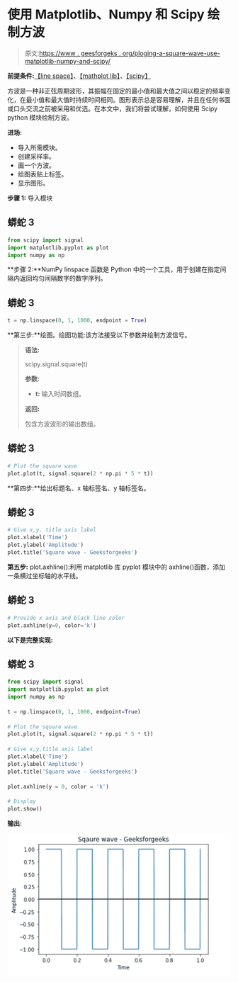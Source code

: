 # 使用 Matplotlib、Numpy 和 Scipy 绘制方波

> 原文:[https://www . geesforgeks . org/ploging-a-square-wave-use-matplotlib-numpy-and-scipy/](https://www.geeksforgeeks.org/plotting-a-square-wave-using-matplotlib-numpy-and-scipy/)

**前提条件:**[【line space】](https://www.geeksforgeeks.org/numpy-linspace-python/)、[【mathplot lib】](https://www.geeksforgeeks.org/python-introduction-matplotlib/)、[【scipy】](https://www.geeksforgeeks.org/data-analysis-with-scipy/)

方波是一种非正弦周期波形，其振幅在固定的最小值和最大值之间以稳定的频率变化，在最小值和最大值时持续时间相同。图形表示总是容易理解，并且在任何书面或口头交流之前被采用和优选。在本文中，我们将尝试理解，如何使用 Scipy python 模块绘制方波。

**进场:**

*   导入所需模块。
*   创建采样率。
*   画一个方波。
*   给图表贴上标签。
*   显示图形。

**步骤 1:** 导入模块

## 蟒蛇 3

```py
from scipy import signal
import matplotlib.pyplot as plot
import numpy as np
```

**步骤 2:**NumPy linspace 函数是 Python 中的一个工具，用于创建在指定间隔内返回均匀间隔数字的数字序列。

## 蟒蛇 3

```py
t = np.linspace(0, 1, 1000, endpoint = True)
```

**第三步:**绘图。绘图功能:该方法接受以下参数并绘制方波信号。

> **语法:**
> 
> scipy.signal.square(t)
> 
> **参数:**
> 
> *   **t:** 输入时间数组。
> 
> **返回:**
> 
> 包含方波波形的输出数组。

## 蟒蛇 3

```py
# Plot the square wave
plot.plot(t, signal.square(2 * np.pi * 5 * t))
```

**第四步:**给出标题名、x 轴标签名、y 轴标签名。

## 蟒蛇 3

```py
# Give x,y, title axis label
plot.xlabel('Time')
plot.ylabel('Amplitude')
plot.title('Square wave - Geeksforgeeks')
```

**第五步:** plot.axhline():利用 matplotlib 库 pyplot 模块中的 axhline()函数，添加一条横过坐标轴的水平线。

## 蟒蛇 3

```py
# Provide x axis and black line color
plot.axhline(y=0, color='k')
```

**以下是完整实现:**

## 蟒蛇 3

```py
from scipy import signal
import matplotlib.pyplot as plot
import numpy as np

t = np.linspace(0, 1, 1000, endpoint=True)

# Plot the square wave
plot.plot(t, signal.square(2 * np.pi * 5 * t))

# Give x,y,title axis label
plot.xlabel('Time')
plot.ylabel('Amplitude')
plot.title('Square wave - Geeksforgeeks')

plot.axhline(y = 0, color = 'k')

# Display
plot.show()
```

**输出:**

![](img/fbc790ac8198957399d035b5e89f4ea6.png)